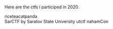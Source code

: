 Here are the ctfs i participed in 2020.

riceteacatpanda  
SarCTF by Saratov State University
utctf
nahamCon
